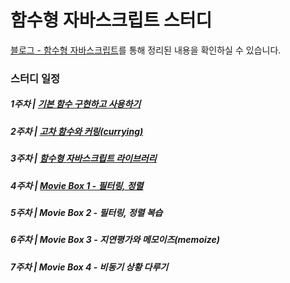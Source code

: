 # 함수형 자바스크립트 스터디

[블로그 - 함수형 자바스크립트](http://joeun.me/tags/함수형-자바스크립트/)를 통해 정리된 내용을 확인하실 수 있습니다.

### 스터디 일정
  ##### 1주차 | [기본 함수 구현하고 사용하기](http://joeun.me/2017/10/17/functional-js-study/)
  ##### 2주차 | [고차 함수와 커링(currying)](http://joeun.me/2017/10/18/functional-js-study-1/)
  ##### 3주차 | [함수형 자바스크립트 라이브러리](http://joeun.me/2017/10/19/functional-js-study-2/)
  ##### 4주차 | [Movie Box 1 - 필터링, 정렬](http://joeun.me/2017/10/23/functional-js-study-3/)
  ##### 5주차 | Movie Box 2 - 필터링, 정렬 복습
  ##### 6주차 | Movie Box 3 - 지연평가와 메모이즈(memoize)
  ##### 7주차 | Movie Box 4 - 비동기 상황 다루기
